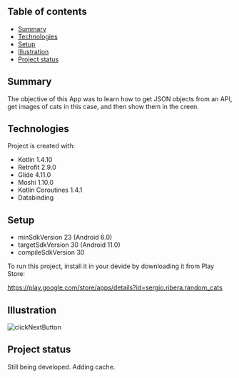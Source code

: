 ## Table of contents
* [Summary](#summary)
* [Technologies](#technologies)
* [Setup](#setup)
* [Illustration](#illustration)
* [Project status](#project-status)

## Summary
The objective of this App was to learn how to get JSON objects from an API, get images of cats in this case, and then show them in the creen. 
	
## Technologies

Project is created with:

* Kotlin 1.4.10
* Retrofit 2.9.0
* Glide 4.11.0
* Moshi 1.10.0
* Kotlin Coroutines 1.4.1
* Databinding
	
## Setup

* minSdkVersion 23 (Android 6.0)
* targetSdkVersion 30 (Android 11.0)
* compileSdkVersion 30

To run this project, install it in your devide by downloading it from Play Store:

https://play.google.com/store/apps/details?id=sergio.ribera.random_cats


## Illustration

![clickNextButton](https://user-images.githubusercontent.com/54866393/105999398-ec992400-60ad-11eb-9808-599300a8b590.gif)

## Project status 

Still being developed. Adding cache.
